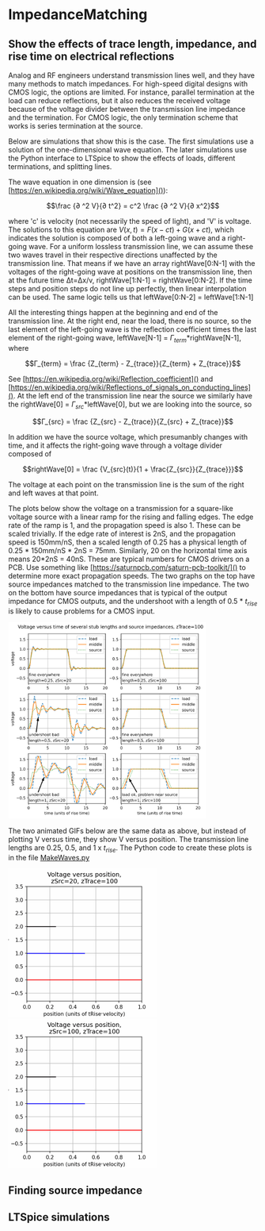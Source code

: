 # ImpedanceMatching

## Show the effects of trace length, impedance, and rise time on electrical reflections

Analog and RF engineers understand transmission lines well, and they have many methods to match impedances. For high-speed digital designs with CMOS logic, the options are limited. For instance, parallel termination at the load can reduce reflections, but it also reduces the received voltage because of the voltage divider between the transmission line impedance and the termination. For CMOS logic, the only termination scheme that works is series termination at the source.

Below are simulations that show this is the case. The first simulations use a solution of the one-dimensional wave equation. The later simulations use the Python interface to LTSpice to show the effects of loads, different terminations, and splitting lines.

The wave equation in one dimension is (see [https://en.wikipedia.org/wiki/Wave_equation]()):

$$\frac {∂ ^2 V}{∂ t^2} = c^2 \frac {∂ ^2 V}{∂ x^2}$$

where 'c' is velocity (not necessarily the speed of light), and 'V' is voltage. The solutions to this equation are $V(x,t)=F(x-ct)+G(x+ct)$, which indicates the solution is composed of both a left-going wave and a right-going wave. For a uniform lossless transmission line, we can assume these two waves travel in their respective directions unaffected by the transmission line. That means if we have an array rightWave[0:N-1] with the voltages of the right-going wave at positions on the transmission line, then at the future time Δt=Δx/v, rightWave[1:N-1] = rightWave[0:N-2]. If the time steps and position steps do not line up perfectly, then linear interpolation can be used. The same logic tells us that leftWave[0:N-2] = leftWave[1:N-1]

All the interesting things happen at the beginning and end of the transmission line. At the right end, near the load, there is no source, so the last element of the left-going wave is the reflection coefficient times the last element of the right-going wave, leftWave[N-1] = $Γ_{term}$*rightWave[N-1], where 

$$Γ_{term} = \frac {Z_{term} - Z_{trace}}{Z_{term} + Z_{trace}}$$

See [https://en.wikipedia.org/wiki/Reflection_coefficient]() and [https://en.wikipedia.org/wiki/Reflections_of_signals_on_conducting_lines](). At the left end of the transmission line near the source we similarly have the rightWave[0] = $Γ_{src}$*leftWave[0], but we are looking into the source, so

$$Γ_{src} = \frac {Z_{src} - Z_{trace}}{Z_{src} + Z_{trace}}$$

In addition we have the source voltage, which presumanbly changes with time, and it affects the right-going wave through a voltage divider composed of 

$$rightWave[0] = \frac {V_{src}(t)}{1 + \frac{Z_{src}}{Z_{trace}}}$$

The voltage at each point on the transmission line is the sum of the right and left waves at that point.

The plots below show the voltage on a transmission for a square-like voltage source with a linear ramp for the rising and falling edges. The edge rate of the ramp is 1, and the propagation speed is also 1. These can be scaled trivially. If the edge rate of interest is 2nS, and the propagation speed is 150mm/nS, then a scaled length of 0.25 has a physical length of 0.25 * 150mm/nS * 2nS = 75mm. Similarly, 20 on the horizontal time axis means 20*2nS = 40nS. These are typical numbers for CMOS drivers on a PCB. Use something like [https://saturnpcb.com/saturn-pcb-toolkit/]() to determine more exact propagation speeds. The two graphs on the top have source impedances matched to the transmission line impedance. The two on the bottom have source impedances that is typical of the output impedance for CMOS outputs, and the undershoot with a length of 0.5 * $t_{rise}$ is likely to cause problems for a CMOS input.

[<img src="./media/reflections.svg" width="400">]()

The two animated GIFs below are the same data as above, but instead of plotting V versus time, they show V versus position. The transmission line lengths are 0.25, 0.5, and 1 x $t_{rise}$. The Python code to create these plots is in the file [MakeWaves.py](https://github.com/mmignard/ImpedanceMatching/blob/main/MakeWaves.py)

[<img src="./media/StubsVideoSrc20.gif" width="300">]() [<img src="./media/StubsVideoSrc100.gif" width="300">]()

## Finding source impedance

## LTSpice simulations

